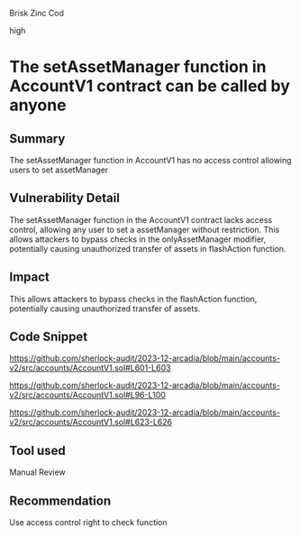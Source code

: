 Brisk Zinc Cod

high

# The setAssetManager function in AccountV1 contract can be called by anyone

## Summary

The setAssetManager function in AccountV1 has no access control allowing users to set assetManager

## Vulnerability Detail
The setAssetManager function in the AccountV1 contract lacks access control, allowing any user to set a assetManager without restriction. This allows attackers to bypass checks in the onlyAssetManager modifier, potentially causing unauthorized transfer of assets  in flashAction function.
## Impact
This allows attackers to bypass checks in the flashAction function, potentially causing unauthorized transfer of assets.

## Code Snippet
https://github.com/sherlock-audit/2023-12-arcadia/blob/main/accounts-v2/src/accounts/AccountV1.sol#L601-L603

https://github.com/sherlock-audit/2023-12-arcadia/blob/main/accounts-v2/src/accounts/AccountV1.sol#L96-L100

https://github.com/sherlock-audit/2023-12-arcadia/blob/main/accounts-v2/src/accounts/AccountV1.sol#L623-L626

## Tool used

Manual Review

## Recommendation
Use access control right to check function